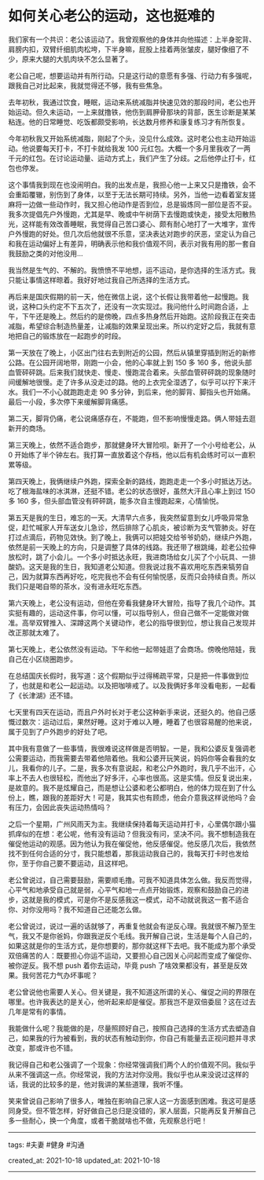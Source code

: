 # 如何关心老公的运动，这也挺难的

我们家有一个共识：老公该运动了。我曾观察他的身体并向他描述：上半身驼背、肩膀内扣，双臂纤细肌肉松垮，下半身嘛，屁股上挂着两张皱皮，腿好像细了不少，原来大腿的大肌肉块不怎么显著了。

老公自己呢，想要运动并有所行动。只是这行动的意愿有多强、行动力有多强呢，跟我自己对比起来，我就觉得还不够，我有些焦急。

去年初秋，我通过饮食，睡眠，运动来系统减脂并快速见效的那段时间，老公也开始运动。但久未运动，一上来就撸铁，他伤到肩胛骨那块的背部，医生诊断是某某粘连。他的日常睡觉、吃饭都颇受影响，长达数月修养和康复练习才有所恢复。

今年初秋我又开始系统减脂，刚起了个头，没见什么成效。这时老公也主动开始运动。他说要每天打卡，不打卡就给我发 100 元红包。大概一个多月里我收了一两千元的红包。在讨论运动量、运动方式上，我们产生了分歧。之后他停止打卡，红包也停发。

这个事情我到现在也没闹明白。我的出发点是，我担心他一上来又只是撸铁，会不会重蹈覆辙，别伤到了身体，以至于无法长期可持续。另外，当他一边看着室友搓麻将一边做一些动作时，我又担心他动作是否到位，总是锻炼同一部位是否不妥。我多次提倡先户外慢跑，尤其是早、晚或中午树荫下去慢跑或快走，接受太阳散热光，这样能有效改善睡眠，我觉得自己苦口婆心、颇有耐心地打了一大堆字，宣传户外慢跑的好处。但几次后他就很不乐意，坚决表达对跑步的厌恶，坚定认为自己和我在运动偏好上有差异，明确表示他和我价值观不同，表示对我有用的那一套自我鼓励之类的对他没用…

我当然是生气的、不解的。我愤愤不平地想，运不运动，是你选择的生活方式。我只能让事情这样晾着。我好好地过我自己所选择的生活方式。

再后来是国庆假期的前一天，他在微信上说，这个长假让我带着他一起慢跑。我说，这种口头约定不下五次了，还没有一次实现过。我问他什么时间跑合适，上午，下午还是晚上。然后约的是傍晚，四点多热身然后开始跑。这阶段我正在突击减脂，希望综合制造热量差，让减脂的效果呈现出来。所以约定好之后，我就有意地把自己的锻炼放在一起跑步的时段。

第一天放在了晚上，小区出门往右去到附近的公园，然后从镇里穿插到附近的新修公路。在公园开阔地带，刚跑一小会，他的心率就上到 150 多 160 多，他说头部血管砰砰跳。后来我们就快走、慢走、慢跑混合着来。头部血管砰砰跳的现象随时间缓解地很慢。走了许多从没走过的路。他的上衣完全湿透了，似乎可以拧下来汗水。我们一不小心就跑跑走走 90 多分钟，到后来，他的脚背、脚指头也开始痛。最后一小段，多次停下来缓解脚背痛感。

第二天，脚背仍痛，老公说痛感存在，不能跑，但不影响慢慢走路。俩人带娃去逛新开的商场。

第三天晚上，依然不适合跑步，那就健身环大冒险呗。新开了一个小号给老公，从 0 开始练了半个钟左右。我打算一直放着这个存档，他以后有机会练时可以一直积累等级。

第四天晚上，我俩继续户外跑，探索全新的路线，跑跑走走一个多小时抵达万达。吃了根海盐味的冰淇淋，还挺不错。老公的状态很好，虽然大汗且心率上到过 150 多 160 多，但头部血管没有砰砰跳，能多次自主慢跑起来，心情愉悦。

第五天是我的生日，难忘的一天。大清早六点多，我突然留意到女儿呼吸异常急促，赶忙喊家人开车送女儿急诊，然后排除了心肌炎，被诊断为支气管肺炎。好在打过点滴后，药物见效快。到了晚上，我俩可以把娃交给爷爷奶奶，继续户外跑，依然是前一天晚上的方向，只是调整了具体的线路。我还带了根跳绳，趁老公拉伸放松时，跳了小会儿。一个多小时抵达永旺，我进商场给女儿买了个小玩具、一排酸奶。这天是我的生日，我知道老公知道。但我说过我不喜欢用吃东西来犒劳自己，因为就算东西再好吃，吃完我也不会有任何愉悦感，反而只会持续自责。所以我们只是喝自带的茶水，没有进永旺吃东西。

第六天晚上，老公没有运动，但他在旁看我健身环大冒险，指导了我几个动作。其实挺有趣的，运动这件事，你可以懂，可以指导别人，但自己做不一定能做对做准。高举双臂推入、深蹲这两个关键动作，老公的指导很到位，想让我自己发现并改正那就太难了。

第七天晚上，老公依然没有运动。下午和他一起带娃逛了会商场。傍晚他陪娃，我自己在小区绕圈跑步。

在总结国庆长假时，我写道：这个假期似乎过得稀疏平常，只是把一件事做到位了，也就是和老公一起运动。以及把咖啡戒了。以及我俩好多年没看电影，一起看了《长津湖》还不错。

七天里有四天在运动，而且户外时长对于老公这种新手来说，还挺久的。他自己感慨过数次：运动过后，果然好睡。这对于难以入睡，睡着了也很容易醒的他来说，属于见到了户外跑步的好处了吧。

其中我有意做了一些事情，我很难说这样做是否明智。一是，我和公婆反复强调老公需要运动，而我需要去带着他陪着他。我和公婆开玩笑说，妈妈你等会看我的女儿，我看你的儿子。二是，我多次有意说起，和老公户外跑时，我几乎不出汗，心率上不去人也很轻松，而他出了好多汗，心率也很高。这是实情。但反复说出来，是故意的。我不是炫耀自己，而是想让公婆和老公都明白，他的体力现在到了什么份上，瞧，跟我的差距好大！可是，我其实也有顾虑，他会介意我这样说他吗？会有压力，会因此丧失运动热情吗？

之后一个星期，广州风雨天为主。我继续保持着每天运动并打卡，心里偶尔跟小猫抓痒似的在想：老公呢，他有没有运动？但我没有问，坚决不问。我不想制造我在催促他运动的观感。因为他认为我在催促他，他反感催促。他反感几次后，我依然找不到任何合适的分寸，我只能想着，那我运动我自己的，我每天打卡时也发给你，至于你自己要不要运动，且这样吧。

老公曾说过，自己需要鼓励，需要顺毛撸。可我不知道具体怎么做。我反而觉得，心平气和地承受自己就是弱，心平气和地一点点开始锻炼，观察和鼓励自己的进步，这就是我的模式，可是你不是反感我这一模式，动不动就说我这一套不适合你、对你没用吗？我不知道自己还能怎么做。

老公曾说过，说过一遍的话就够了，再重复他就会有逆反心理。我就很不解乃至生气，我又不是你爸妈，你跟我逆反个毛线。我开解自己说，生活是每个人自己的，如果这就是你的生活方式，是你想要的，那你就这样下去吧。我不能成为那个承受双倍痛苦的人：既要担心你运不运动，又要担心自己因关心问起而变成了催促你、被你逆反。我不想 push 着你去运动，毕竟 push 了啥效果都没有，甚至是反效果。我何苦花力气办坏事呢？

老公曾说他也需要人关心。但关键是，我不知道这所谓的关心、催促之间的界限在哪里。也许我表达的是关心，他听起来却是催促。那我岂不是双倍委屈？这在过去几年是常有的事情。

我能做什么呢？我能做的是，尽量照顾好自己，按照自己选择的生活方式去塑造自己，如果我的行为被看到，我的状态有触动到你，你自己有能量去正视问题并寻求改变，那或许也不错。

我记得自己和老公强调了一个现象：你经常强调我们两个人的价值观不同。我似乎从来不强调这一点。你经常说，我的方法对你没用。我似乎也从来没说过这样的话，我说的比较多的是，他对我讲的某些道理，我听不懂。

笑来曾说自己影响了很多人，唯独在影响自己家人这一方面感到困难。我这可是感同身受。但不管怎样，好好做自己总归是没错的，家人层面，只能再反复开解自己多一些耐心，换一个角度，或者干脆就啥也不做，先观察总行吧！


---

tags: #夫妻 #健身 #沟通

created_at: 2021-10-18
updated_at: 2021-10-18

---







